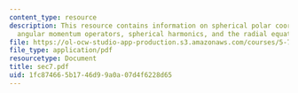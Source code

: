 ```yaml
---
content_type: resource
description: This resource contains information on spherical polar coordinates, orbital
  angular momentum operators, spherical harmonics, and the radial equation.
file: https://ol-ocw-studio-app-production.s3.amazonaws.com/courses/5-73-introductory-quantum-mechanics-i-fall-2005/1fc874665b1746d99a0a07d4f6228d65_sec7.pdf
file_type: application/pdf
resourcetype: Document
title: sec7.pdf
uid: 1fc87466-5b17-46d9-9a0a-07d4f6228d65
---
```

